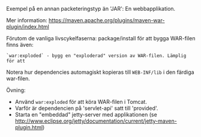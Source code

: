 Exempel på en annan packeteringstyp än 'JAR': En webbapplikation.

Mer information: https://maven.apache.org/plugins/maven-war-plugin/index.html

Förutom de vanliga livscykelfaserna: package/install för att bygga WAR-filen finns även:

    `war:exploded` - bygg en "exploderad" version av WAR-filen. Lämplig för att 

Notera hur dependencies automagiskt kopieras till `WEB-INF/lib` i den färdiga war-filen.

Övning: 

* Använd `war:exploded` för att köra WAR-filen i Tomcat.
* Varför är dependencien på 'servlet-api' satt till 'provided'.
* Starta en "embeddad" jetty-server med applikationen (se http://www.eclipse.org/jetty/documentation/current/jetty-maven-plugin.html)

